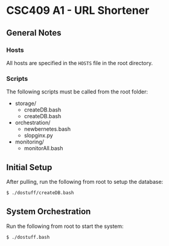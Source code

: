 # CSC409 A1 - URL Shortener

## General Notes
### Hosts
All hosts are specified in the `HOSTS` file in the root directory.
### Scripts
The following scripts must be called from the root folder:
 - storage/
   - createDB.bash
   - createDB.bash
 - orchestration/
   - newbernetes.bash
   - slopginx.py
 - monitoring/
   - monitorAll.bash

## Initial Setup
After pulling, run the following from root to setup the database:
```bash
$ ./dostuff/createDB.bash
```

## System Orchestration
Run the following from root to start the system:
```bash
$ ./dostuff.bash
```